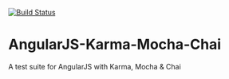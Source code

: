 [![Build Status](https://travis-ci.org/Walraz/AngularJS-Karma-Mocha-Chai.svg?branch=master)](https://travis-ci.org/Walraz/AngularJS-Karma-Mocha-Chai)
# AngularJS-Karma-Mocha-Chai
A test suite for AngularJS with Karma, Mocha &amp; Chai
